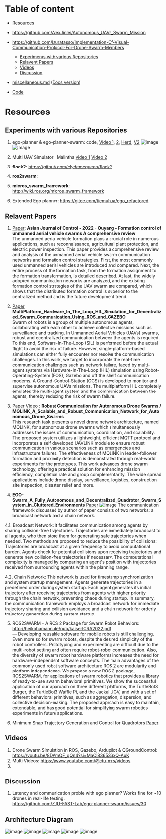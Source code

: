 # Table of content
- [Resources](https://github.com/iamrajee/drone_swarm/tree/main#resources)
- https://github.com/AlexJinlei/Autonomous_UAVs_Swarm_Mission
- https://github.com/lauratasso/Implementation-Of-Visual-Communication-Protocol-For-Drone-Swarm-Members
   - [Experiments with various Repositories](https://github.com/iamrajee/drone_swarm/tree/main#experiments-with-various-repositories)
   - [Relavent Papers](https://github.com/iamrajee/drone_swarm/tree/main#relavent-papers)
   - [Videos](https://github.com/iamrajee/drone_swarm/tree/main#videos)
   - [Discussion](https://github.com/iamrajee/drone_swarm/tree/main#discussion)
 
- [miscellaneous.md](https://github.com/iamrajee/drone_swarm/blob/main/miscellaneous.md) ([Docs version](https://docs.google.com/document/d/1-t3jcnEsvo-fB-qy1Mbw-cfyZk_PeQISZ7StKZA2MRg/edit?usp=sharing))
- [Code](https://github.com/iamrajee/drone_swarm/tree/main/code)
<!---
- [Installation](https://github.com/iamrajee/slam_rosmelodic_ws#installation)
- [Package description](https://github.com/iamrajee/slam_rosmelodic_ws#package-description)
- [Helper scripts](https://github.com/iamrajee/slam_rosmelodic_ws#helper-scripts)
- [Team](https://github.com/iamrajee/slam_rosmelodic_ws#team)
- [Contributing](https://github.com/iamrajee/slam_rosmelodic_ws#contributing)
- [FAQ](https://github.com/iamrajee/slam_rosmelodic_ws#faq)
- [Support](https://github.com/iamrajee/slam_rosmelodic_ws#support)
- [License](https://github.com/iamrajee/slam_rosmelodic_ws#license)
- [Acknowledgments](https://github.com/iamrajee/slam_rosmelodic_ws#acknowledgments)
-->
# Resources

## Experiments with various Repositories
1. ego-planner & ego-planner-swarm: code, [Video 1](https://youtu.be/3Qbo0vZSxag), [2](https://youtu.be/HOO_PjKB0Ws), [Herd](https://youtu.be/HOO_PjKB0Ws), [V2](https://youtu.be/bdVy5nFA1N8)
![image](https://github.com/iamrajee/drone_swarm/assets/25712145/73973c82-e78e-4a1b-aa63-03cb844e9dfe)
![image](https://github.com/iamrajee/drone_swarm/assets/25712145/1bd0567a-bab7-47a4-b4a4-c44d384b88db)

2. Multi UAV Simulator | Malintha [video 1](https://youtu.be/jvOl3TvK7yU?si=6cizDqbl5FvE6Hlb) [Video 2](https://youtu.be/HqIlaxgbwcA)

3. **flock2**: https://github.com/clydemcqueen/flock2
   
4.  **ros2swarm**:
5.  **micros_swarm_framework**: http://wiki.ros.org/micros_swarm_framework
6.  Extended Ego planner: https://gitee.com/tiemuhua/ego_refactored

## Relavent Papers
1. [Paper](https://github.com/iamrajee/drone_swarm/blob/main/resources/paper/Asian%20Journal%20of%20Control%20-%202022%20-%20Ouyang%20-%20Formation%20control%20of%20unmanned%20aerial%20vehicle%20swarms%20%20A%20comprehensive%20review.pdf): **Asian Journal of Control - 2022 - Ouyang - Formation control of unmanned aerial vehicle swarms A comprehensive review**  
The unmanned aerial vehicle formation plays a crucial role in numerous
applications, such as reconnaissance, agricultural plant protection, and electric
power inspection. This paper provides a comprehensive review and analysis of
the unmanned aerial vehicle swarm communication networks and formation
control strategies. First, the most commonly used unmanned aerial vehicles are
introduced and compared. Next, the entire process of the formation task, from
the formation assignment to the formation transformation, is detailed described.
At last, the widely adopted communication networks are analyzed, and the
existing formation control strategies of the UAV swarm are compared, which
shows that the distributed formation control is superior to the centralized
method and is the future development trend.


2. [Paper](https://github.com/iamrajee/drone_swarm/blob/main/resources/paper/Multi-Platform_Hardware_In_The_Loop_HIL_Simulation_for_Decentralized_Swarm_Communication_Using_ROS_and_GAZEBO.pdf) **MultiPlatform_Hardware_In_The_Loop_HIL_Simulation_for_Decentralized_Swarm_Communication_Using_ROS_and_GAZEBO**    
Swarm of robots is a group of multiple autonomous agents, collaborating with each other to achieve collective missions such as surveillance and tracking. In Unmanned Aerial Vehicles (UAVs) swarms, robust and 
 ecentralized communication between the agents is required. To this end, Software-In-The-Loop (SIL) is performed before the actual ﬂight to avoid the risk of failure. However, single-platform-based simulations can 
 either fully encounter nor resolve the communication challenges. In this work, we target to incorporate the real-time communication challenges such as network failure, faced by multi-agent systems via Hardware-In-The-Loop (HIL) simulation using Robot-Operating-System (ROS), Gazebo and off the shelf communication modems. A Ground-Control-Station (GCS) is developed to monitor and supervise autonomous UAVs missions. The multiplatform HIL completely emulates the multi-agent system and the communication between the agents, thereby reducing the risk of swarm failure.

3. [Paper](https://github.com/iamrajee/drone_swarm/blob/main/resources/paper/MQLINK_A_Scalable_and_Robust_Communication_Network_for_Autonomous_Drone_Swarms.pdf) 
[Video](https://www.youtube.com/watch?v=uB29Q0hU6Z8) : **Robust Communication for Autonomous Drone Swarms / MQLINK_A_Scalable_and_Robust_Communication_Network_for_Autonomous_Drone_Swarms**  
This research task presents a novel drone network architecture, named MQLINK, for autonomous drone swarms which simultaneously addresses the issues of communication, coordination, and scalability. The proposed system utilizes a lightweight, efficient MQTT protocol and incorporates a self developed UAVLINK module to ensure robust communication in various scenarios such as emergencies and infrastructure failures. The effectiveness of MQLINK in leader-follower formation and proximity detection is demonstrated through real-world experiments for the prototypes. This work advances drone swarm technology, offering a practical solution for enhancing mission efficiency, completion rate and group complementarity. The wide spread applications include drone display, surveillance, logistics, construction site inspection, disaster relief and more.

4. **EGO-Swarm_A_Fully_Autonomous_and_Decentralized_Quadrotor_Swarm_System_in_Cluttered_Environments** [Paper](https://ieeexplore.ieee.org/abstract/document/9561902)
![image](https://github.com/iamrajee/drone_swarm/assets/25712145/d4bcbed4-3b27-4dff-b20a-02e0c8c078a8)
The communication framework discussed by author of paper consists of two networks: a broadcast network and a chain network.  

4.1. Broadcast Network: It facilitates communication among agents by sharing collision-free trajectories.
Trajectories are immediately broadcast to all agents, who then store them for generating safe trajectories when needed.
Two methods are proposed to reduce the possibility of collisions:
Trajectories are broadcast at a given frequency to avoid computational burden.
Agents check for potential collisions upon receiving trajectories and generate new collision-free trajectories if necessary.
The computational complexity is managed by comparing an agent's position with trajectories received from surrounding agents within the planning range.  
  
4.2. Chain Network:  This network is used for timestamp synchronization and system startup management.
Agents generate trajectories in a predefined order during system startup.
Each agent generates its initial trajectory after receiving trajectories from agents with higher priority through the chain network, preventing chaos during startup.
In summary, the communication framework employs a broadcast network for immediate trajectory sharing and collision avoidance and a chain network for orderly trajectory generation during system startup.

5. ROS2SWARM - A ROS 2 Package for Swarm Robot Behaviors: http://heikohamann.de/pub/kaiserICRA2022.pdf  
   — Developing reusable software for mobile robots
is still challenging. Even more so for swarm robots, despite
the desired simplicity of the robot controllers. Prototyping and
experimenting are difficult due to the multi-robot setting and
often require robot-robot communication. Also, the diversity
of swarm robot hardware platforms increases the need for
hardware-independent software concepts. The main advantages
of the commonly used robot software architecture ROS 2 are
modularity and platform independence. We propose a new
ROS 2 package, ROS2SWARM, for applications of swarm
robotics that provides a library of ready-to-use swarm behavioral primitives. We show the successful application of our
approach on three different platforms, the TurtleBot3 Burger,
the TurtleBot3 Waffle Pi, and the Jackal UGV, and with a set of
different behavioral primitives, such as aggregation, dispersion,
and collective decision-making. The proposed approach is easy
to maintain, extendable, and has good potential for simplifying
swarm robotics experiments in future applications.  

6. Minimum Snap Trajectory Generation and Control for Quadrotors [Paper](https://ieeexplore.ieee.org/document/5980409)

## Videos
1. Drone Swarm Simulation in ROS, Gazebo, Ardupilot & QGroundControl: https://youtu.be/8DAmQF_gQn4?si=MaCl836536xQ-AuK
2. Multi Videos: https://www.youtube.com/@ctu-mrs/videos
3. 

## Discussion
1. Latency and communication proble with ego planner? Works fine for ~10 drones in real-life testing.  
https://github.com/ZJU-FAST-Lab/ego-planner-swarm/issues/30

## Architecture Diagram
![image](https://github.com/iamrajee/drone_swarm/assets/25712145/a768ce70-7a92-4b5e-bfdb-cb3c31c12cc8)
![image](https://github.com/iamrajee/drone_swarm/assets/25712145/9ad054ea-2853-43b3-a593-71ffee434501)
![image](https://github.com/iamrajee/drone_swarm/assets/25712145/414177fb-c935-4345-a4f8-bdae3e8b0657)
![image](https://github.com/iamrajee/drone_swarm/assets/25712145/90530ee1-3b5c-4a8c-9973-77b642719661)
![image](https://github.com/iamrajee/drone_swarm/assets/25712145/be336ffa-32ce-43ad-b41c-03683a71a5d3)


